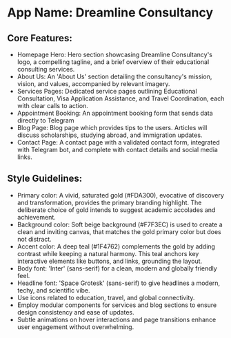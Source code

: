 # **App Name**: Dreamline Consultancy

## Core Features:

- Homepage Hero: Hero section showcasing Dreamline Consultancy's logo, a compelling tagline, and a brief overview of their educational consulting services.
- About Us: An 'About Us' section detailing the consultancy's mission, vision, and values, accompanied by relevant imagery.
- Services Pages: Dedicated service pages outlining Educational Consultation, Visa Application Assistance, and Travel Coordination, each with clear calls to action.
- Appointment Booking: An appointment booking form that sends data directly to Telegram
- Blog Page: Blog page which provides tips to the users. Articles will discuss scholarships, studying abroad, and immigration updates.
- Contact Page: A contact page with a validated contact form, integrated with Telegram bot, and complete with contact details and social media links.

## Style Guidelines:

- Primary color: A vivid, saturated gold (#FDA300), evocative of discovery and transformation, provides the primary branding highlight. The deliberate choice of gold intends to suggest academic accolades and achievement.
- Background color: Soft beige background (#F7F3EC) is used to create a clean and inviting canvas, that matches the gold primary color but does not distract.
- Accent color: A deep teal (#1F4762) complements the gold by adding contrast while keeping a natural harmony. This teal anchors key interactive elements like buttons, and links, grounding the layout.
- Body font: 'Inter' (sans-serif) for a clean, modern and globally friendly feel.
- Headline font: 'Space Grotesk' (sans-serif) to give headlines a modern, techy, and scientific vibe.
- Use icons related to education, travel, and global connectivity.
- Employ modular components for services and blog sections to ensure design consistency and ease of updates.
- Subtle animations on hover interactions and page transitions enhance user engagement without overwhelming.